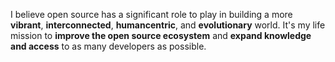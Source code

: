 I believe open source has a significant role to play in building a more
**vibrant**, **interconnected**, **humancentric**, and **evolutionary** world.
It's my life mission to **improve the open source ecosystem** and **expand
knowledge and access** to as many developers as possible.
